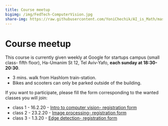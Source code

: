 ```yaml
---
title: Course meetup
bigimg: /img/FedTech-ComputerVision.jpg
share-img: https://raw.githubusercontent.com/YoniChechik/AI_is_Math/master/docs/img/FedTech-ComputerVision.jpg
---
```


# Course meetup 

This course is currently given weekly at Google for startups campus (small class- fifth floor), Ha-Umanim St 12, Tel Aviv-Yafo, **each sunday at 18:30-20:30**. 
- 3 mins. walk from Hashlom train-station.
- Bikes and scooters can only be parked outside of the building.

If you want to participate, please fill the form corresponding to the wanted classes you will join:

- class 1 - 16.2.20 - [Intro to computer vision- registration form](https://docs.google.com/forms/d/e/1FAIpQLScHZb6wruJ0JyzqhcnSpJFdGm4lUG7kSwaSlhI8nrT1YZaBYg/viewform?usp=sf_link)
- class 2 - 23.2.20 - [Image processing- registration form](https://docs.google.com/forms/d/e/1FAIpQLSelC0dCz2ijEXGhNiu3nyfi0wE09_3OYt9HX5efdhDRwABa0w/viewform?usp=sf_link)
- class 3 - 1.3.20 - [Edge detection- registration form](https://docs.google.com/forms/d/e/1FAIpQLSdAmdmUI9JutDStlr03QHKuZwgGD06mCxXIK8qOLduojbDxJQ/viewform?usp=sf_link)